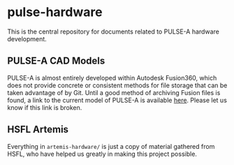 # pulse-hardware
This is the central repository for documents related to PULSE-A hardware development. 

## PULSE-A CAD Models
PULSE-A is almost entirely developed within Autodesk Fusion360, which does not provide concrete or consistent methods for file storage that can be taken advantage of by Git. Until a good method of archiving Fusion files is found, a link to the current model of PULSE-A is available [here](https://a360.co/3sMOkbg). Please let us know if this link is broken.

## HSFL Artemis
Everything in `artemis-hardware/` is just a copy of material gathered from HSFL, who have helped us greatly in making this project possible.